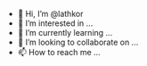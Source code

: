 - 👋 Hi, I’m @lathkor
- 👀 I’m interested in ...
- 🌱 I’m currently learning ...
- 💞️ I’m looking to collaborate on ...
- 📫 How to reach me ...

<!---
lathkor/lathkor is a ✨ special ✨ repository because its `README.md` (this file) appears on your GitHub profile.
You can click the Preview link to take a look at your changes.
--->
